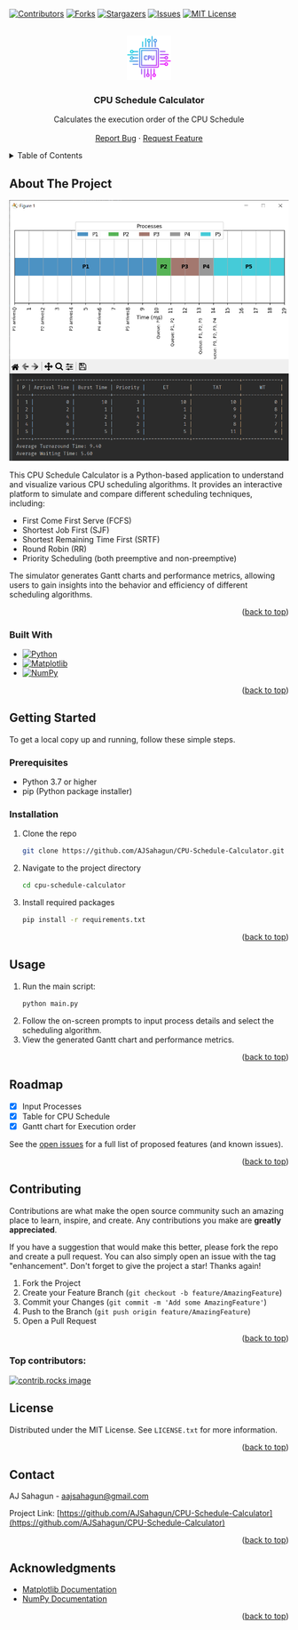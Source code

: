 <a id="readme-top"></a>
[![Contributors][contributors-shield]][contributors-url]
[![Forks][forks-shield]][forks-url]
[![Stargazers][stars-shield]][stars-url]
[![Issues][issues-shield]][issues-url]
[![MIT License][license-shield]][license-url]



<!-- PROJECT LOGO -->
<br />
<div align="center">
  <a href="https://github.com/AJSahagun/CPU-Schedule-Calculator">
    <img src="images/logo.png" alt="Logo" width="80" height="80">
  </a>

<h3 align="center">CPU Schedule Calculator</h3>

  <p align="center">
    Calculates the execution order of the CPU Schedule
    <br />
    <br />
    <a href="https://github.com/AJSahagun/CPU-Schedule-Calculator/issues/new?labels=bug&template=bug-report---.md">Report Bug</a>
    ·
    <a href="https://github.com/AJSahagun/CPU-Schedule-Calculator/issues/new?labels=enhancement&template=feature-request---.md">Request Feature</a>
  </p>
</div>



<!-- TABLE OF CONTENTS -->
<details>
  <summary>Table of Contents</summary>
  <ol>
    <li>
      <a href="#about-the-project">About The Project</a>
      <ul>
        <li><a href="#built-with">Built With</a></li>
      </ul>
    </li>
    <li>
      <a href="#getting-started">Getting Started</a>
      <ul>
        <li><a href="#prerequisites">Prerequisites</a></li>
        <li><a href="#installation">Installation</a></li>
      </ul>
    </li>
    <li><a href="#usage">Usage</a></li>
    <li><a href="#roadmap">Roadmap</a></li>
    <li><a href="#contributing">Contributing</a></li>
    <li><a href="#license">License</a></li>
    <li><a href="#contact">Contact</a></li>
    <li><a href="#acknowledgments">Acknowledgments</a></li>
  </ol>
</details>



<!-- ABOUT THE PROJECT -->
## About The Project

[![Product Name Screen Shot][product-screenshot]](https://example.com)

This CPU Schedule Calculator is a Python-based application to understand and visualize various CPU scheduling algorithms. It provides an interactive platform to simulate and compare different scheduling techniques, including:

- First Come First Serve (FCFS)
- Shortest Job First (SJF)
- Shortest Remaining Time First (SRTF)
- Round Robin (RR)
- Priority Scheduling (both preemptive and non-preemptive)

The simulator generates Gantt charts and performance metrics, allowing users to gain insights into the behavior and efficiency of different scheduling algorithms.

<p align="right">(<a href="#readme-top">back to top</a>)</p>



### Built With

* [![Python][Python.org]][Python-url]
* [![Matplotlib][Matplotlib.org]][Matplotlib-url]
* [![NumPy][NumPy.org]][NumPy-url]

<p align="right">(<a href="#readme-top">back to top</a>)</p>



<!-- GETTING STARTED -->
## Getting Started

To get a local copy up and running, follow these simple steps.

### Prerequisites

* Python 3.7 or higher
* pip (Python package installer)

### Installation

1. Clone the repo
   ```sh
   git clone https://github.com/AJSahagun/CPU-Schedule-Calculator.git
   ```
2. Navigate to the project directory
   ```sh
   cd cpu-schedule-calculator
   ```
3. Install required packages
   ```sh
   pip install -r requirements.txt
   ```

<p align="right">(<a href="#readme-top">back to top</a>)</p>



<!-- USAGE EXAMPLES -->
## Usage

1. Run the main script:
   ```sh
   python main.py
   ```
2. Follow the on-screen prompts to input process details and select the scheduling algorithm.
3. View the generated Gantt chart and performance metrics.

<p align="right">(<a href="#readme-top">back to top</a>)</p>



<!-- ROADMAP -->
## Roadmap

- [x] Input Processes
- [x] Table for CPU Schedule
- [x] Gantt chart for Execution order

See the [open issues](https://github.com/AJSahagun/CPU-Schedule-Calculator/issues) for a full list of proposed features (and known issues).

<p align="right">(<a href="#readme-top">back to top</a>)</p>



<!-- CONTRIBUTING -->
## Contributing

Contributions are what make the open source community such an amazing place to learn, inspire, and create. Any contributions you make are **greatly appreciated**.

If you have a suggestion that would make this better, please fork the repo and create a pull request. You can also simply open an issue with the tag "enhancement".
Don't forget to give the project a star! Thanks again!

1. Fork the Project
2. Create your Feature Branch (`git checkout -b feature/AmazingFeature`)
3. Commit your Changes (`git commit -m 'Add some AmazingFeature'`)
4. Push to the Branch (`git push origin feature/AmazingFeature`)
5. Open a Pull Request

<p align="right">(<a href="#readme-top">back to top</a>)</p>

### Top contributors:

<a href="https://github.com/AJSahagun/CPU-Schedule-Calculator/graphs/contributors">
  <img src="https://contrib.rocks/image?repo=AJSahagun/CPU-Schedule-Calculator" alt="contrib.rocks image" />
</a>



<!-- LICENSE -->
## License

Distributed under the MIT License. See `LICENSE.txt` for more information.

<p align="right">(<a href="#readme-top">back to top</a>)</p>



<!-- CONTACT -->
## Contact

AJ Sahagun - aajsahagun@gmail.com

Project Link: [https://github.com/AJSahagun/CPU-Schedule-Calculator](https://github.com/AJSahagun/CPU-Schedule-Calculator)

<p align="right">(<a href="#readme-top">back to top</a>)</p>



<!-- ACKNOWLEDGMENTS -->
## Acknowledgments

* [Matplotlib Documentation](https://matplotlib.org/stable/contents.html)
* [NumPy Documentation](https://numpy.org/doc/)

<p align="right">(<a href="#readme-top">back to top</a>)</p>



<!-- MARKDOWN LINKS & IMAGES -->
<!-- https://www.markdownguide.org/basic-syntax/#reference-style-links -->
[contributors-shield]: https://img.shields.io/github/contributors/AJSahagun/CPU-Schedule-Calculator.svg?style=for-the-badge
[contributors-url]: https://github.com/AJSahagun/CPU-Schedule-Calculator/graphs/contributors
[forks-shield]: https://img.shields.io/github/forks/AJSahagun/CPU-Schedule-Calculator.svg?style=for-the-badge
[forks-url]: https://github.com/AJSahagun/CPU-Schedule-Calculator/network/members
[stars-shield]: https://img.shields.io/github/stars/AJSahagun/CPU-Schedule-Calculator.svg?style=for-the-badge
[stars-url]: https://github.com/AJSahagun/CPU-Schedule-Calculator/stargazers
[issues-shield]: https://img.shields.io/github/issues/AJSahagun/CPU-Schedule-Calculator.svg?style=for-the-badge
[issues-url]: https://github.com/AJSahagun/CPU-Schedule-Calculator/issues
[license-shield]: https://img.shields.io/github/license/AJSahagun/CPU-Schedule-Calculator.svg?style=for-the-badge
[license-url]: https://github.com/AJSahagun/CPU-Schedule-Calculator/blob/master/LICENSE.txt
[product-screenshot]: images/screenshot.png
[Python.org]: https://img.shields.io/badge/Python-3776AB?style=for-the-badge&logo=python&logoColor=white
[Python-url]: https://www.python.org/
[Matplotlib.org]: https://img.shields.io/badge/Matplotlib-11557c?style=for-the-badge&logo=python&logoColor=white
[Matplotlib-url]: https://matplotlib.org/
[NumPy.org]: https://img.shields.io/badge/NumPy-013243?style=for-the-badge&logo=numpy&logoColor=white
[NumPy-url]: https://numpy.org/

